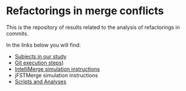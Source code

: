 # Refactorings in merge conflicts
This is the repository of results related to the analysis of refactorings in commits.

In the links below you will find:

* [Subjects in our study](/subjects.md)
* [Git execution steps](/git_execution/git_execution_steps.md))
* [IntelliMerge simulation instructions](intellimerge_simulation/intellimerge_simulation.md)
* jFSTMerge simulation instructions
* [Scripts and Analyses](/statistics_analysis/statistics_analysis.md) 
